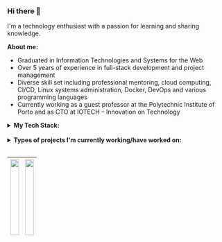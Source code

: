 ### Hi there 👋

I'm a technology enthusiast with a passion for learning and sharing knowledge. 

**About me:**
- Graduated in Information Technologies and Systems for the Web
- Over 5 years of experience in full-stack development and project management
- Diverse skill set including professional mentoring, cloud computing, CI/CD, Linux systems administration, Docker, DevOps and various programming languages
- Currently working as a guest professor at the Polytechnic Institute of Porto and as CTO at IOTECH – Innovation on Technology


<details>
<summary>
	<b>My Tech Stack:</b>
</summary>

<br/>

**Currently learning / Want to learn:**
<div>
	<img width="50" style="margin: 0.25rem;" src="./icons/rust.png" alt="Rust" title="Rust"/>
	<img width="50" style="margin: 0.25rem;" src="./icons/go.png" alt="Go" title="Go"/>
</div>

<br/>

**Languages:**
<div>
    <img width="50" style="margin: 0.25rem;" src="./icons/html.png" alt="HTML" title="HTML"/>
	<img width="50" style="margin: 0.25rem;" src="./icons/css.png" alt="CSS" title="CSS"/>
	<img width="50" style="margin: 0.25rem;" src="./icons/sass.png" alt="Sass" title="Sass"/>
    <img width="50" style="margin: 0.25rem;" src="./icons/js.png" alt="JavaScript" title="JavaScript"/>
    <img width="50" style="margin: 0.25rem;" src="./icons/ts.png" alt="TypeScript" title="TypeScript"/>
    <img width="50" style="margin: 0.25rem;" src="./icons/python.png" alt="Python" title="Python"/>
    <img width="50" style="margin: 0.25rem;" src="./icons/php.png" alt="php (elephpant)" title="php (elephpant)"/>
	<img width="50" style="margin: 0.25rem;" src="./icons/bash.png" alt="bash" title="bash"/>
</div>

<br/>

**Frameworks/Tools:**
<div>
    <img width="50" style="margin: 0.25rem;" src="./icons/jupyter.png" alt="Jupyter Notebook" title="Jupyter Notebook"/>
	<img width="50" style="margin: 0.25rem;" src="./icons/bootstrap.png" alt="Bootstrap" title="Bootstrap"/>
	<img width="50" style="margin: 0.25rem;" src="./icons/tailwindcss.png" alt="Tailwind CSS" title="Tailwind CSS"/>  
    <img width="50" style="margin: 0.25rem;" src="./icons/bulma.png" alt="Bulma" title="Bulma"/>
    <img width="50" style="margin: 0.25rem;" src="./icons/react.png" alt="React" title="React"/>
	<img width="50" style="margin: 0.25rem;" src="./icons/vuejs.png" alt="Vue.js" title="Vue.js"/>
	<img width="50" style="margin: 0.25rem;" src="./icons/vuetify.png" alt="Vuetify.js" title="Vuetify.js"/>
	<img width="50" style="margin: 0.25rem;" src="./icons/capacitor.png" alt="Capacitor" title="Capacitor"/>
    <img width="50" style="margin: 0.25rem;" src="./icons/nodejs.png" alt="Node.js" title="Node.js"/>
	<img width="50" style="margin: 0.25rem;" src="./icons/express.png" alt="Express" title="Express"/>
	<img width="50" style="margin: 0.25rem;" src="./icons/strapi.png" alt="Strapi" title="Strapi"/>
	<img width="50" style="margin: 0.25rem;" src="./icons/laravel.png" alt="Laravel" title="Laravel"/>
    <img width="50" style="margin: 0.25rem;" src="./icons/wordpress.png" alt="Wordpress" title="Wordpress"/>
	<img width="50" style="margin: 0.25rem;" src="./icons/woocommerce.png" alt="Woocommerce" title="Woocommerce"/>
	<img width="50" style="margin: 0.25rem;" src="./icons/socket_io.png" alt="Socket.io" title="Socket.io"/>
	<img width="50" style="margin: 0.25rem;" src="./icons/android.png" alt="Android" title="Android"/>
	<img width="50" style="margin: 0.25rem;" src="./icons/firebase.png" alt="Firebase" title="Firebase"/>
</div> 

<br/>

**Databases:**
<div>
    <img width="50" style="margin: 0.25rem;" src="./icons/postgresql.png" alt="PostgreSQL" title="PostgreSQL"/>
	<img width="50" style="margin: 0.25rem;" src="./icons/mysql.png" alt="MySQL" title="MySQL"/>
	<img width="50" style="margin: 0.25rem;" src="./icons/redis.png" alt="redis" title="redis"/>
	<img width="50" style="margin: 0.25rem;" src="./icons/mongodb.png" alt="mongoDB" title="mongoDB"/>
    <img width="50" style="margin: 0.25rem;" src="./icons/sqlite.png" alt="SQLite" title="SQLite"/>
	<img width="50" style="margin: 0.25rem;" src="./icons/questdb.png" alt="QuestDB" title="QuestDB"/>
	
</div> 

<br/>

**DevOps/Infrastructure:**
<div>
    <img width="50" style="margin: 0.25rem;" src="./icons/docker.png" alt="Docker" title="Docker"/>
	<img width="50" style="margin: 0.25rem;" src="./icons/nginx.png" alt="Nginx" title="Nginx"/>
	<img width="50" style="margin: 0.25rem;" src="./icons/apache.png" alt="Apache" title="Apache"/>
	<img width="50" style="margin: 0.25rem;" src="./icons/gcp.png" alt="GCP" title="GCP"/>
	<img width="50" style="margin: 0.25rem;" src="./icons/linux.png" alt="Linux" title="Linux"/>
	<img width="50" style="margin: 0.25rem;" src="./icons/proxmox.png" alt="Proxmox" title="Proxmox"/>
	<img width="50" style="margin: 0.25rem;" src="./icons/portainer.png" alt="Portainer" title="Portainer"/>
	<img width="50" style="margin: 0.25rem;" src="./icons/pfsense.png" alt="PfSense" title="PfSense"/>
</div> 

<br/>

**CI/CD:**
<div>
	<img width="50" style="margin: 0.25rem;" src="./icons/github_actions.png" alt="Github Actions" title="Github Actions"/>
</div>

<br/>

**Tools:**
<div>
	<img width="50" style="margin: 0.25rem;" src="./icons/postman.png" alt="Postman" title="Postman"/>
	<img width="50" style="margin: 0.25rem;" src="./icons/git.png" alt="Git" title="Git"/>
	<img width="50" style="margin: 0.25rem;" src="./icons/github.png" alt="GitHub" title="GitHub"/>
	<img width="50" style="margin: 0.25rem;" src="./icons/vscode.png" alt="Visual Studio Code" title="Visual Studio Code"/>
	<img width="50" style="margin: 0.25rem;" src="./icons/android_studio.png" alt="Android Studio" title="Android Studio"/>
</div>

<br/>

**Design Tools:**
<div>
	<img width="50" style="margin: 0.25rem;" src="./icons/figma.png" alt="Figma" title="Figma"/>
	<img width="50" style="margin: 0.25rem;" src="./icons/adobe_xd.png" alt="Adobe XD" title="Adobe XD"/>
	<img width="50" style="margin: 0.25rem;" src="./icons/adobe_illustrator.png" alt="Adobe Illustrator" title="Adobe Illustrator"/>
	<img width="50" style="margin: 0.25rem;" src="./icons/adobe_photoshop.png" alt="Adobe Photoshop" title="Adobe Photoshop"/>
	<img width="50" style="margin: 0.25rem;" src="./icons/adobe_premiere.png" alt="Adobe Premiere Pro" title="Adobe Premiere Pro"/>
</div>

<br/>

**Home Automation:**
<div>
	<img width="50" style="margin: 0.25rem;" src="./icons/home_assistant.png" alt="Home Assistant" title="Home Assistant"/>
</div>

<br/>
</details>
<br/>

<details>
<summary>
	<b>Types of projects I'm currently working/have worked on:</b>
</summary>
<br>

- Web Development
- Mobile Development
- REST API Development
- Accessible Web Development
- Home Automation
- IoT
- Data Science
- DevOps
- Infrastructures
- Project Management
- Teaching/Mentoring

In these different areas:
- E-commerce
- Energy Management
- Smart Cities
- Water Quality Monitoring
- Fire Alarm Systems
- Analytics Dashboards
- Informational Websites
- Comercial Websites
</details>

<br/>


| <img height="175px" width="100%" align="center" src="https://github-readme-stats-nine-xi-32.vercel.app/api?username=IOTech-DanielCarneiro&show_icons=true&hide_rank=true&theme=github_dark_dimmed"> | <img height="175px" width="100%" align="center" src="https://github-readme-stats-nine-xi-32.vercel.app/api/top-langs/?username=IOTech-DanielCarneiro&hide_progress=true&langs_count=10&layout=compact&theme=github_dark_dimmed"> |
| --------------------------------------------------------------------------------------------------------------------------------------------------------------------------------------------------- | -------------------------------------------------------------------------------------------------------------------------------------------------------------------------------------------------------------------------------- |